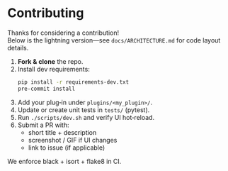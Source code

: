 # Contributing

Thanks for considering a contribution!  
Below is the lightning version—see `docs/ARCHITECTURE.md` for code layout details.

1. **Fork & clone** the repo.
2. Install dev requirements:
   ```bash
   pip install -r requirements-dev.txt
   pre-commit install
   ```
3. Add your plug‑in under `plugins/<my_plugin>/`.
4. Update or create unit tests in `tests/` (pytest).
5. Run `./scripts/dev.sh` and verify UI hot‑reload.
6. Submit a PR with:
   * short title + description
   * screenshot / GIF if UI changes
   * link to issue (if applicable)

We enforce black + isort + flake8 in CI.
